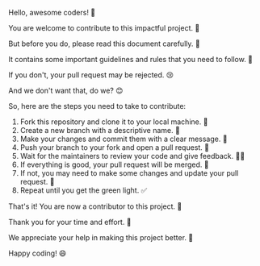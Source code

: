 Hello, awesome coders! 👋

You are welcome to contribute to this impactful project. 🙌

But before you do, please read this document carefully. 📄

It contains some important guidelines and rules that you need to follow. 🚨

If you don't, your pull request may be rejected. 😢

And we don't want that, do we? 😊

So, here are the steps you need to take to contribute:

1. Fork this repository and clone it to your local machine. 🍴
2. Create a new branch with a descriptive name. 🌿
3. Make your changes and commit them with a clear message. 💬
4. Push your branch to your fork and open a pull request. 🚀
5. Wait for the maintainers to review your code and give feedback. 🕵️‍♂️
6. If everything is good, your pull request will be merged. 🎉
7. If not, you may need to make some changes and update your pull request. 🔧
8. Repeat until you get the green light. ✅

That's it! You are now a contributor to this project. 🎁

Thank you for your time and effort. 💯

We appreciate your help in making this project better. 💖

Happy coding! 😄
